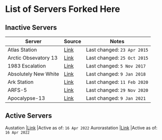 # List of Servers Forked Here

## Inactive Servers

Server                  |Source                                                                |Notes
------------------------|----------------------------------------------------------------------|--------
Atlas Station           |[Link](https://github.com/SS13-Source-Archive/AtlasStation)           |Last changed: `23 Apr 2015`
Arctic Obsevatory 13    |[Link](https://github.com/SS13-Source-Archive/arctic-observatory-13)  |Last changed: `25 Oct 2015`
1983 Escalation         |[Link](https://github.com/SS13-Source-Archive/1983-Escalation)        |Last changed:  `5 Nov 2017`
Absolutely New White    |[Link](https://github.com/SS13-Source-Archive/absolutelynewwhite)     |Last changed:  `9 Jan 2018`
Ark Station             |[Link](https://github.com/SS13-Source-Archive/Ark-Station)            |Last changed: `11 Feb 2020`
ARFS-5                  |[Link](https://github.com/SS13-Source-Archive/ARFS-5)                 |Last changed: `29 Nov 2020`
Apocalypse-13           |[Link](https://github.com/SS13-Source-Archive/Apocalypse-13)          |Last changed:  `9 Jan 2021`

## Active Servers

Austation               |[Link](https://github.com/SS13-Source-Archive/austation)              |Active as of: `16 Apr 2022`
Aurorastation           |[Link](https://github.com/SS13-Source-Archive/Aurora.3)               |Active as of: `16 Apr 2022`
